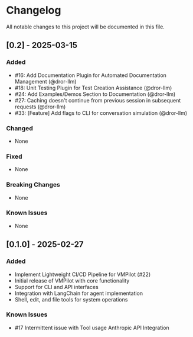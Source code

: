 # Changelog

All notable changes to this project will be documented in this file.

## [0.2] - 2025-03-15

### Added

- #16: Add Documentation Plugin for Automated Documentation Management (@dror-llm)
- #18: Unit Testing Plugin for Test Creation Assistance (@dror-llm)
- #24: Add Examples/Demos Section to Documentation (@dror-llm)
- #27: Caching doesn't continue from previous session in subsequent requests (@dror-llm)
- #33: [Feature] Add flags to CLI for conversation simulation (@dror-llm)

### Changed
- None

### Fixed
- None

### Breaking Changes
- None

### Known Issues
- None

## [0.1.0] - 2025-02-27

### Added
- Implement Lightweight CI/CD Pipeline for VMPilot (#22)
- Initial release of VMPilot with core functionality
- Support for CLI and API interfaces
- Integration with LangChain for agent implementation
- Shell, edit, and file tools for system operations

### Known Issues
- #17 Intermittent issue with Tool usage Anthropic API Integration
